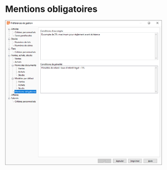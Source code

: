 # Mentions obligatoires

![](../../assets/images/PreferencesGestion/2-4/OngletMentionsObligatoires.png)


